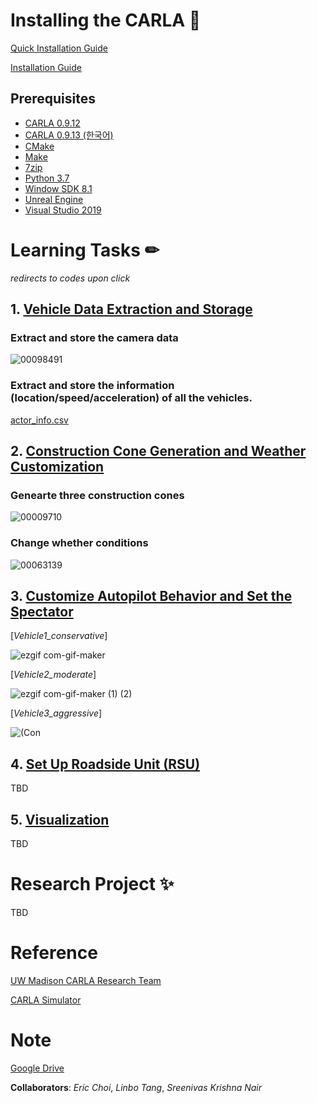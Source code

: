 # Installing the CARLA 🙌
[Quick Installation Guide](https://github.com/hchoi256/carla-research-project/blob/main/assets/Installation%20Guide%20and%20Basic%20Instruction%20for%20CARLA.pdf)

[Installation Guide](https://carla.readthedocs.io/en/latest/build_windows/)

## Prerequisites
- [CARLA 0.9.12](https://github.com/carla-simulator/carla/blob/master/Docs/download.md)
- [CARLA 0.9.13 (한국어)](https://jeo96.tistory.com/entry/CARLA-%EC%84%A4%EC%B9%98-0913-Windows-10)
- [CMake](https://cmake.org/download/)
- [Make](https://gnuwin32.sourceforge.net/packages/make.htm)
- [7zip](https://www.7-zip.org/)
- [Python 3.7](https://www.python.org/downloads/release/python-370/)
- [Window SDK 8.1](https://developenr.microsoft.com/en-us/windows/downloads/sdk-archive/)
- [Unreal Engine](https://carla.readthedocs.io/en/latest/build_windows/#unreal-engine)
- [Visual Studio 2019](https://carla.readthedocs.io/en/latest/build_windows/#visual-studio-2019)

# Learning Tasks ✏
*redirects to codes upon click*

## 1. [Vehicle Data Extraction and Storage](https://github.com/hchoi256/carla-research-project/tree/main/Learning_Tasks/LT1)
### Extract and store the camera data
![00098491](https://user-images.githubusercontent.com/39285147/192428758-3d8414cb-af64-405c-a943-3cd399d876fe.png)

### Extract and store the information (location/speed/acceleration) of all the vehicles.
[actor_info.csv](https://github.com/hchoi256/carla-research-project/files/9651367/actor_info.csv)

## 2. [Construction Cone Generation and Weather Customization](https://github.com/hchoi256/carla-research-project/tree/main/Learning_Tasks/LT2)
### Genearte three construction cones
![00009710](https://user-images.githubusercontent.com/39285147/193484813-30fe19a7-5702-4b0a-9055-6106048de695.png)

### Change whether conditions
![00063139](https://user-images.githubusercontent.com/39285147/193484831-e50b512d-ceb5-427b-8300-bdd6de4e0863.png)

## 3. [Customize Autopilot Behavior and Set the Spectator](https://github.com/hchoi256/carla-research-project/tree/main/Learning_Tasks/LT3)
[*Vehicle1_conservative*]

![ezgif com-gif-maker](https://user-images.githubusercontent.com/39285147/193484927-7cb35486-0726-497c-afff-56bc01adafcb.gif)

[*Vehicle2_moderate*]

![ezgif com-gif-maker (1) (2)](https://user-images.githubusercontent.com/39285147/193485026-9e812861-fe81-4b3a-827e-e24c849594ab.gif)

[*Vehicle3_aggressive*]

![(Con](https://user-images.githubusercontent.com/39285147/193485158-d9e33e3f-cc9e-4a98-8279-bbe7a602d6b0.gif)

## 4. [Set Up Roadside Unit (RSU)]()
TBD

## 5. [Visualization]()
TBD

# Research Project ✨
TBD

# Reference
[UW Madison CARLA Research Team](https://cavh.cee.wisc.edu/carla-simulation-project/)

[CARLA Simulator](https://carla.readthedocs.io/en/latest/)

# Note
[Google Drive](https://drive.google.com/drive/u/1/folders/1eqKNJ-RVMcmTQSigTQv4NjA1sU8HiJWi)

**Collaborators**: *Eric Choi*, *Linbo Tang*, *Sreenivas Krishna Nair*

